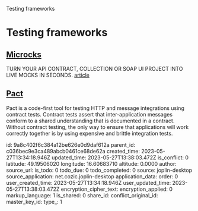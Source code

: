 Testing frameworks

# Testing frameworks

## [Microcks](https://microcks.io/)
TURN YOUR API CONTRACT, COLLECTION OR SOAP UI PROJECT INTO LIVE MOCKS IN SECONDS.
[article](https://piotrminkowski.com/2023/05/20/contract-testing-on-kubernetes-with-microcks/)

## [Pact](https://docs.pact.io/)
Pact is a code-first tool for testing HTTP and message integrations using contract tests. Contract tests assert that inter-application messages conform to a shared understanding that is documented in a contract. Without contract testing, the only way to ensure that applications will work correctly together is by using expensive and brittle integration tests.

id: 9a8c402f6c384a12be626e0d9daf612a
parent_id: c036bec9e3ca489abcb0461ce68de62a
created_time: 2023-05-27T13:34:18.946Z
updated_time: 2023-05-27T13:38:03.472Z
is_conflict: 0
latitude: 49.19506020
longitude: 16.60683710
altitude: 0.0000
author: 
source_url: 
is_todo: 0
todo_due: 0
todo_completed: 0
source: joplin-desktop
source_application: net.cozic.joplin-desktop
application_data: 
order: 0
user_created_time: 2023-05-27T13:34:18.946Z
user_updated_time: 2023-05-27T13:38:03.472Z
encryption_cipher_text: 
encryption_applied: 0
markup_language: 1
is_shared: 0
share_id: 
conflict_original_id: 
master_key_id: 
type_: 1